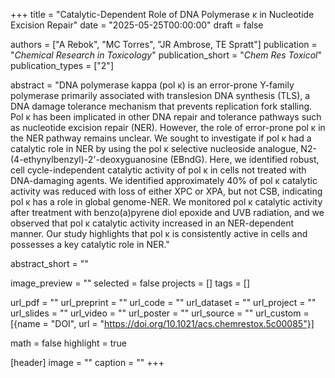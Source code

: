 +++
title = "Catalytic-Dependent Role of DNA Polymerase κ in Nucleotide Excision Repair"
date = "2025-05-25T00:00:00"
draft = false

authors = ["A Rebok", "MC Torres", "JR Ambrose, TE Spratt"]
publication = "_Chemical Research in Toxicology_"
publication_short = "_Chem Res Toxicol_"
publication_types = ["2"]

abstract = "DNA polymerase kappa (pol κ) is an error-prone Y-family polymerase primarily associated with translesion DNA synthesis (TLS), a DNA damage tolerance mechanism that prevents replication fork stalling. Pol κ has been implicated in other DNA repair and tolerance pathways such as nucleotide excision repair (NER). However, the role of error-prone pol κ in the NER pathway remains unclear. We sought to investigate if pol κ had a catalytic role in NER by using the pol κ selective nucleoside analogue, N2-(4-ethynylbenzyl)-2'-deoxyguanosine (EBndG). Here, we identified robust, cell cycle-independent catalytic activity of pol κ in cells not treated with DNA-damaging agents. We identified approximately 40% of pol κ catalytic activity was reduced with loss of either XPC or XPA, but not CSB, indicating pol κ has a role in global genome-NER. We monitored pol κ catalytic activity after treatment with benzo(a)pyrene diol epoxide and UVB radiation, and we observed that pol κ catalytic activity increased in an NER-dependent manner. Our study highlights that pol κ is consistently active in cells and possesses a key catalytic role in NER."

abstract_short = ""

image_preview = ""
selected = false
projects = []
tags = []

url_pdf = ""
url_preprint = ""
url_code = ""
url_dataset = ""
url_project = ""
url_slides = ""
url_video = ""
url_poster = ""
url_source = ""
url_custom = [{name = "DOI", url = "https://doi.org/10.1021/acs.chemrestox.5c00085"}]

math = false
highlight = true

[header]
image = ""
caption = ""
+++
